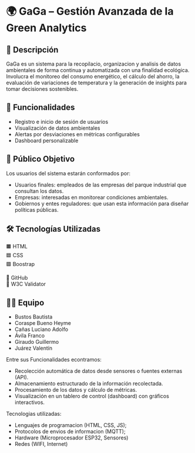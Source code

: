# 🌍 GaGa – Gestión Avanzada de la Green Analytics

## 🧾 Descripción
GaGa es un sistema para la recopilacio, organizacion y analisis de datos ambientales de forma continua y automatizada con una finalidad ecológica. Involucra el monitoreo del consumo energético, el cálculo del ahorro, la evaluación de variaciones de temperatura y la generación de insights para tomar decisiones sostenibles.

## 🚀 Funcionalidades
- Registro e inicio de sesión de usuarios
- Visualización de datos ambientales
- Alertas por desviaciones en métricas configurables
- Dashboard personalizable

## 🎯 Público Objetivo
Los usuarios del sistema estarán conformados por:
- Usuarios finales: empleados de las empresas del parque industrial que consultan los datos.
- Empresas: interesadas en monitorear condiciones ambientales.
- Gobiernos y entes reguladores: que usan esta información para diseñar políticas públicas.

## 🛠️ Tecnologías Utilizadas
🟧 HTML  
🟦 CSS  
🟪 Boostrap              

🐙 GitHub  
🧪 W3C Validator  

## 👨‍💻 Equipo
- Bustos Bautista 
- Coraspe Bueno Heyme
- Cañas Luciano Adolfo
- Ávila Franco
- Giraudo Guillermo
- Juárez Valentín

Entre sus Funcionalidades econtramos:
- Recolección automática de datos desde sensores o fuentes externas (API).
- Almacenamiento estructurado de la información recolectada.
- Procesamiento de los datos y cálculo de métricas.
- Visualización en un tablero de control (dashboard) con gráficos interactivos.

Tecnologias utilizadas:
- Lenguajes de programacion (HTML, CSS, JS);
- Protocolos de envios de informacion (MQTT);
- Hardware (Microprocesador ESP32, Sensores)
- Redes (WIFI, Internet)

